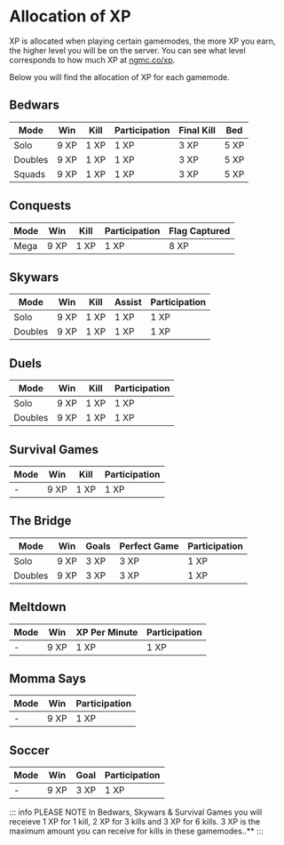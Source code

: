 # Allocation of XP

XP is allocated when playing certain gamemodes, the more XP you earn, the higher level you will be on the server. You can see what level corresponds to how much XP at [ngmc.co/xp](https://ngmc.co/xp).

Below you will find the allocation of XP for each gamemode.

## Bedwars

| Mode    | Win  | Kill | Participation | Final Kill | Bed |
|---------|------|------|---------------|------------|-----|
| Solo    | 9 XP | 1 XP | 1 XP          | 3 XP       | 5 XP|
| Doubles | 9 XP | 1 XP | 1 XP          | 3 XP       | 5 XP|
| Squads  | 9 XP | 1 XP | 1 XP          | 3 XP       | 5 XP|

## Conquests

| Mode | Win  | Kill | Participation | Flag Captured |
|------|------|------|---------------|---------------|
| Mega | 9 XP | 1 XP | 1 XP          | 8 XP          |

## Skywars

| Mode    | Win  | Kill | Assist | Participation |
|---------|------|------|--------|---------------|
| Solo    | 9 XP | 1 XP | 1 XP   | 1 XP          |
| Doubles | 9 XP | 1 XP | 1 XP   | 1 XP          |

## Duels

| Mode    | Win  | Kill | Participation |
|---------|------|------|---------------|
| Solo    | 9 XP | 1 XP | 1 XP          |
| Doubles | 9 XP | 1 XP | 1 XP          |

## Survival Games

| Mode | Win  | Kill | Participation |
|------|------|------|---------------|
| -    | 9 XP | 1 XP | 1 XP          |

## The Bridge

| Mode    | Win  | Goals | Perfect Game | Participation |
|---------|------|-------|--------------|---------------|
| Solo    | 9 XP | 3 XP  | 3 XP         | 1 XP          |
| Doubles | 9 XP | 3 XP  | 3 XP         | 1 XP          |

## Meltdown

| Mode     | Win  | XP Per Minute | Participation |
|----------|------|---------------|---------------|
| -        | 9 XP | 1 XP          | 1 XP          |

## Momma Says

| Mode | Win  | Participation |
|------|------|---------------|
| -    | 9 XP | 1 XP          |

## Soccer

| Mode | Win  | Goal | Participation |
|------|------|------|---------------|
| -    | 9 XP | 3 XP | 1 XP          |

::: info PLEASE NOTE
In Bedwars, Skywars & Survival Games you will receieve 1 XP for 1 kill, 2 XP for 3 kills and 3 XP for 6 kills. 3 XP is the maximum amount you can receive for kills in these gamemodes..** 
:::
